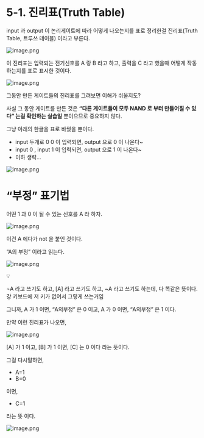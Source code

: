 # 5-1. 진리표(Truth Table)

input 과 output 이 논리게이트에 따라 어떻게 나오는지를 표로 정리한걸 진리표(Truth Table, 트루쓰 테이블) 이라고 부른다.

![image.png](5-1%20%E1%84%8C%E1%85%B5%E1%86%AB%E1%84%85%E1%85%B5%E1%84%91%E1%85%AD(Truth%20Table)%201bc80ae0869c81c9b3b4daae5a6d6f2d/image.png)

이 진리표는 입력되는 전기신호를  A 랑 B 라고 하고, 출력을 C 라고 했을때 어떻게 작동하는지를 표로 표시한 것이다.

![image.png](5-1%20%E1%84%8C%E1%85%B5%E1%86%AB%E1%84%85%E1%85%B5%E1%84%91%E1%85%AD(Truth%20Table)%201bc80ae0869c81c9b3b4daae5a6d6f2d/image%201.png)

그동안 만든 게이트들의 진리표를 그려보면 이해가 쉬울지도?

사실 그 동안 게이트를 만든 것은 **“다른 게이트들이 모두 NAND 로 부터 만들어질 수 있다” 는걸 확인하는 실습일** 뿐이으므로 중요하지 않다.

그냥 아래의 한글을 표로 바꿨을 뿐이다.

- input 두개로 0 0 이 입력되면, output 으로 0 이 나온다~
- input 0 , input 1 이 입력되면, output 으로 1 이 나온다~
- 이하 생략…

![image.png](5-1%20%E1%84%8C%E1%85%B5%E1%86%AB%E1%84%85%E1%85%B5%E1%84%91%E1%85%AD(Truth%20Table)%201bc80ae0869c81c9b3b4daae5a6d6f2d/image%202.png)

# “부정” 표기법

어떤 1 과 0 이 될 수 있는 신호를 A 라 하자.

![image.png](5-1%20%E1%84%8C%E1%85%B5%E1%86%AB%E1%84%85%E1%85%B5%E1%84%91%E1%85%AD(Truth%20Table)%201bc80ae0869c81c9b3b4daae5a6d6f2d/image%203.png)

이건 A 에다가 not 을 붙인 것이다.

“A의 부정” 이라고 읽는다.

![image.png](5-1%20%E1%84%8C%E1%85%B5%E1%86%AB%E1%84%85%E1%85%B5%E1%84%91%E1%85%AD(Truth%20Table)%201bc80ae0869c81c9b3b4daae5a6d6f2d/image%204.png)

<aside>
💡

¬A 라고 쓰기도 하고, [A] 라고 쓰기도 하고, ~A 라고 쓰기도 하는데, 다 똑같은 뜻이다. 걍 키보드에 저 키가 없어서 그렇게 쓰는거임

</aside>

그니까, A 가 1 이면, “A의부정” 은 0 이고, A 가 0 이면, “A의부정” 은 1 이다.

만약 이런 진리표가 나오면,

![image.png](5-1%20%E1%84%8C%E1%85%B5%E1%86%AB%E1%84%85%E1%85%B5%E1%84%91%E1%85%AD(Truth%20Table)%201bc80ae0869c81c9b3b4daae5a6d6f2d/image%205.png)

[A] 가 1 이고, [B] 가 1 이면, [C] 는 0 이다 라는 뜻이다.

그걸 다시말하면,

- A=1
- B=0

이면,

- C=1

라는 뜻 이다. 

![image.png](5-1%20%E1%84%8C%E1%85%B5%E1%86%AB%E1%84%85%E1%85%B5%E1%84%91%E1%85%AD(Truth%20Table)%201bc80ae0869c81c9b3b4daae5a6d6f2d/image%206.png)